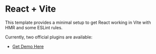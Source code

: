 # React + Vite

This template provides a minimal setup to get React working in Vite with HMR and some ESLint rules.

Currently, two official plugins are available:

- [Get Demo Here](https://react-notes-app-three.vercel.app/) 
